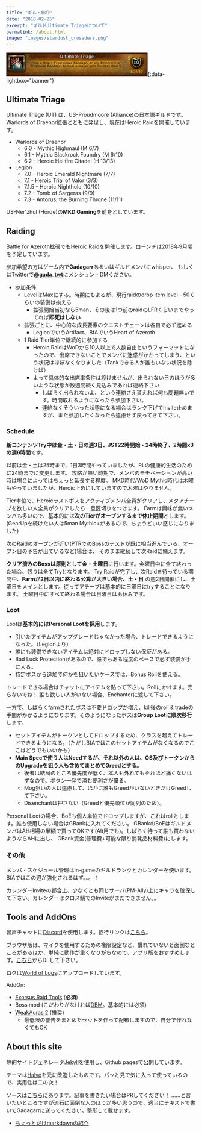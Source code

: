 ```yaml
---
title: "ギルド紹介"
date: "2018-02-25"
excerpt: "ギルドUltimate Triageについて"
permalink: /about.html
image: "images/stardust_crusaders.png"
---
```


[![Ultimate Triage](/images/utriage.jpg)](/images/utriage.jpg){:data-lightbox="banner"}

## Ultimate Triage

Ultimate Triage (UT) は、US-Proudmoore (Alliance)の日本語ギルドです。
Warlords of Draenor拡張とともに発足し、現在はHeroic Raidを開催しています。

- Warlords of Draenor
    - 6.0 - Mythic Highmaul (M 6/7)
    - 6.1 - Mythic Blackrock Foundry (M 6/10)
    - 6.2 - Heroic Hellfire Citadel (H 13/13)
- Legion
    - 7.0 - Heroic Emerald Nightmare (7/7)
    - 7.1 - Heroic Trial of Valor (3/3)
    - 7.1.5 - Heroic Nighthold (10/10)
    - 7.2 - Tomb of Sargeras (9/9)
    - 7.3 - Antorus, the Burning Throne (11/11)

US-Ner'zhul (Horde)の**MKD Gaming**を前身としています。

## Raiding

Battle for Azeroth拡張でもHeroic Raidを開催します。ローンチは2018年9月頃を予定しています。

参加希望の方はゲーム内で**Gadagarr**あるいはギルドメンバにwhisper、
もしくはTwitterで[**@gada_twt**](https://twitter.com/gada_twt)にメンション・DMください。

- 参加条件
    - LevelはMaxにする。時期にもよるが、現行raidのdrop item level - 50くらいの装備は揃える
        - 拡張開始当初なら5man、その後は1つ前のraidのLFRくらいまでやってれば**即死はしない**
    - 拡張ごとに、中心的な成長要素のクエストチェーンは各自で必ず進める
        - LegionでいうArtifact、BfAでいうHeart of Azeroth
    - 1 Raid Tier単位で継続的に参加する
        - Heroic RaidはWoDから10人以上で人数自由というフォーマットになったので、出席できないことでメンバに迷惑がかかってしまう、という状況はほぼなくなりました（Tankできる人が誰もいない状況を除けば）
        - よって具体的な出席率条件は設けませんが、出られない日のほうが多いような状態が数週間続く見込みであれば連絡下さい
            - しばらく出られないよ、という連絡さえ貰えれば何も問題無いです。時間取れるようになったら参加下さい。
            - 連絡なくそういった状態になる場合はランク下げてInvite止めますが、また参加したくなったら遠慮せず戻ってきて下さい。

### Schedule

**新コンテンツTry中は金・土・日の週3日、JST22時開始・24時終了、2時間x3の週6時間**です。

以前は金・土は25時まで、1日3時間やっていましたが、RLの健康的生活のために24時までに変更します。
攻略が熱い時期で、メンバのモチベーションが高い時は場合によってはちょっと延長する程度。
MKD時代/WoD Mythic時代は木曜もやっていましたが、Heroic止めにしていますので木曜はやりません。

Tier単位で、Heroicラストボスをアクティブメンバ全員がクリアし、メタアチーブを欲しい人全員がクリアしたら一旦区切りをつけます。
Farmは興味が無いメンバも多いので、基本的には**次のTierがオープンするまで休止期間**とします。
(GearUpを続けたい人は5man Mythic+があるので、ちょうどいい感じになりました)

次のRaidのオープンが近い(PTRでのBossのテストが既に相当進んでいる、オープン日の予告が出ているなど)場合は、
そのまま継続して次Raidに備えます。

**クリア済みのBossは原則として金・土曜日**に行います。金曜日中に全て終わった場合、残りは全てTryとなります。
Try Raidが完了し、次Raidを待っている期間中、**Farmが2日以内に終わる公算が大きい場合、土・日** の週2日開催にし、土曜日をメインとします。従ってアチーブは基本的に日曜日にtryすることになります。
土曜日中にすべて終わる場合は日曜日はお休みです。


### Loot

Lootは**基本的にはPersonal Lootを採用**します。

- 引いたアイテムがアップグレードじゃなかった場合、トレードできるようになった。（Legionより）
- 誰にも装備できないアイテムは絶対にドロップしない保証がある。
- Bad Luck Protectionがあるので、誰でもある程度のペースで必ず装備が手に入る。
- 特定ボスから追加で何かを狙いたいケースでは、Bonus Rollを使える。

トレードできる場合はチャットにアイテムを貼って下さい。Rollにかけます。売らないでね！
誰も欲しい人がいない場合、Enchanterに渡して下さい。

一方で、しばらくfarmされたボスは不要ドロップが増え、kill後のroll & tradeの手間がかかるようになります。そのようになったボスは**Group Lootに順次移行**します。

- セットアイテムがトークンとしてドロップするため、クラスを超えてトレードできるようになる。（ただしBfAではこのセットアイテムがなくなるのでここはどうでもいいかも）
- **Main Specで使う人はNeedするが、それ以外の人は、OS及びトークンからのUpgradeを狙う人も含めてまとめてGreedとする。**
    - 後者は結局のところ優先度が低く、本人も外れてもそれほど痛くないはずなので、ボタン一発で済む便利さが優る。
    - Mog狙いの人は遠慮して、ほかに誰もGreedがいないときだけGreedして下さい。
    - Disenchantは押さない（Greedと優先順位が同列のため）。

Personal Lootの場合、BoEも個人単位でドロップしますが、これはrollとします。誰も使用しない場合はGBankに入れてください。
GBankのBoEはギルドメンバはAH相場の半額で買ってOKです(Alt用でも)。しばらく待って誰も買わないようならAHに出し、
GBank資金(修理費+可能な限り消耗品材料費)にします。

### その他

メンバ・スケジュール管理はin-gameのギルドランクとカレンダーを使います。BfAではこの辺が強化されるはず。。。！

カレンダーInviteの都合上、少なくとも同じサーバ(PM-Ally)上にキャラを確保して下さい。カレンダーはクロス鯖でのInviteがまだできません。。

## Tools and AddOns

音声チャットに[Discord](https://discordapp.com/)を使用します。招待リンクは[こちら](https://discordapp.com/invite/01054r0A2JBGjMlKi)。

ブラウザ版は、マイクを使用するための権限設定など、慣れていないと面倒なところがあるほか、単純に動作が重くなりがちなので、アプリ版をおすすめします。[こちら](https://discordapp.com/download)からDLして下さい。

ログは[World of Logs](https://www.warcraftlogs.com/guilds/4199/)にアップロードしています。

AddOn:

- [Exorsus Raid Tools](https://mods.curse.com/addons/wow/exorsus-raid-tools) (**必須**)
- Boss mod (こだわりがなければ[DBM](https://mods.curse.com/addons/wow/deadly-boss-mods)。基本的には必須)
- [WeakAuras 2](https://mods.curse.com/addons/wow/weakauras-2) (推奨)
    - 最低限の警告をまとめたセットを作って配布しますので、自分で作れなくてもOK

## About this site

静的サイトジェネレータ[Jekyll](https://jekyllrb.com/)を使用し、Github pagesで公開しています。

テーマは[Halve](https://github.com/TaylanTatli/Halve)を元に改造したものです。パッと見で気に入って使っているので、実用性は二の次！

ソースは[こちら](https://github.com/ymtszw/utriage)にあります。記事を書きたい場合はPRしてください！
……と言いたいところですが流石に面倒な人のほうが多い思うので、適当にテキストで書いてGadagarrに送ってください。整形して載せます。

- [ちょっとだけmarkdownの紹介](/how-to-post)
